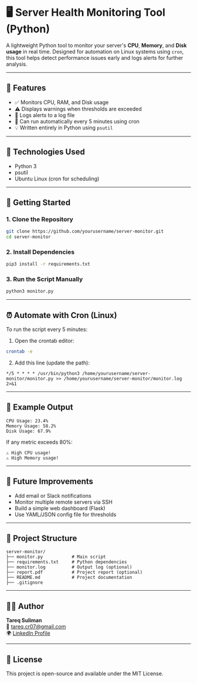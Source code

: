 # 🖥️ Server Health Monitoring Tool (Python)

A lightweight Python tool to monitor your server's **CPU**, **Memory**, and **Disk usage** in real time. Designed for automation on Linux systems using `cron`, this tool helps detect performance issues early and logs alerts for further analysis.

---

## 📌 Features

- ✅ Monitors CPU, RAM, and Disk usage
- ⚠️ Displays warnings when thresholds are exceeded
- 📝 Logs alerts to a log file
- 🔁 Can run automatically every 5 minutes using cron
- 💡 Written entirely in Python using `psutil`

---

## 🧰 Technologies Used

- Python 3
- psutil
- Ubuntu Linux (cron for scheduling)

---

## 🚀 Getting Started

### 1. Clone the Repository
```bash
git clone https://github.com/yourusername/server-monitor.git
cd server-monitor
```

### 2. Install Dependencies
```bash
pip3 install -r requirements.txt
```

### 3. Run the Script Manually
```bash
python3 monitor.py
```

---

## ⏰ Automate with Cron (Linux)

To run the script every 5 minutes:

1. Open the crontab editor:
```bash
crontab -e
```

2. Add this line (update the path):
```
*/5 * * * * /usr/bin/python3 /home/yourusername/server-monitor/monitor.py >> /home/yourusername/server-monitor/monitor.log 2>&1
```

---

## 📄 Example Output

```
CPU Usage: 23.4%
Memory Usage: 58.2%
Disk Usage: 67.9%
```

If any metric exceeds 80%:

```
⚠️ High CPU usage!
⚠️ High Memory usage!
```

---

## 🔧 Future Improvements

- Add email or Slack notifications
- Monitor multiple remote servers via SSH
- Build a simple web dashboard (Flask)
- Use YAML/JSON config file for thresholds

---

## 📂 Project Structure

```
server-monitor/
├── monitor.py           # Main script
├── requirements.txt     # Python dependencies
├── monitor.log          # Output log (optional)
├── report.pdf           # Project report (optional)
├── README.md            # Project documentation
├── .gitignore
```

---

## 👨‍💻 Author

**Tareq Suliman**  
📧 tareq.cr07@gmail.com  
🌍 [LinkedIn Profile](https://www.linkedin.com/in/yourprofile)

---

## 📄 License

This project is open-source and available under the MIT License.
